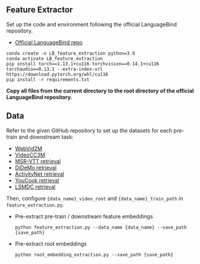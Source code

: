 ## Feature Extractor

Set up the code and environment following the official LanguageBind repository.
- [Official LanguageBind repo](https://github.com/PKU-YuanGroup/LanguageBind)

```
conda create -n LB_feature_extraction python=3.9
conda activate LB_feature_extraction
pip install torch==1.13.1+cu116 torchvision==0.14.1+cu116 torchaudio==0.13.1 --extra-index-url https://download.pytorch.org/whl/cu116
pip install -r requirements.txt
```

**Copy all files from the current directory to the root directory of the official LanguageBind repository.**

## Data
Refer to the given GitHub repository to set up the datasets for each pre-train and downstream task:
- [WebVid2M](https://github.com/m-bain/webvid)
- [VideoCC3M](https://github.com/google-research-datasets/videoCC-data)
- [MSR-VTT retrieval](https://github.com/ArrowLuo/CLIP4Clip)
- [DiDeMo retrieval](https://github.com/ArrowLuo/CLIP4Clip)
- [ActivityNet retrieval](https://github.com/ArrowLuo/CLIP4Clip)
- [YouCook retrieval](http://youcook2.eecs.umich.edu)
- [LSMDC retrieval](https://github.com/ArrowLuo/CLIP4Clip)

Then, configure `{data_name}_video_root` and `{data_name}_train_path` in `feature_extraction.py`.

- Pre-extract pre-train / downstream feature embeddings
    ```
    python feature_extraction.py --data_name {data_name} --save_path {save_path}
    ```

- Pre-extract root embeddings
    ```
    python root_embedding_extraction.py --save_path {save_path}
    ```
